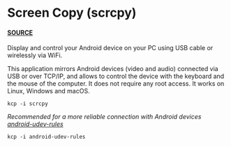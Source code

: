 # Screen Copy (scrcpy)

#### [SOURCE](https://github.com/Genymobile/scrcpy/tree/master)

Display and control your Android device on your PC using USB cable or wirelessly via WiFi.

This application mirrors Android devices (video and audio) connected via USB or over TCP/IP, and allows to control the device with the keyboard and the mouse of the computer. It does not require any root access. It works on Linux, Windows and macOS.

```
kcp -i scrcpy
```

*Recommended for a more reliable connection with Android devices [android-udev-rules](https://github.com/KaOS-Community-Packages/android-udev-rules)*
```
kcp -i android-udev-rules
```
